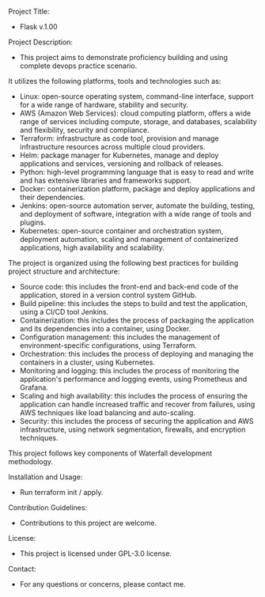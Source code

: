 Project Title: 
- Flask v.1.00

Project Description:
- This project aims to demonstrate proficiency building and using complete devops practice scenario. 

It utilizes the following platforms, tools and technologies such as:
- Linux: open-source operating system, command-line interface, support for a wide range of hardware, stability and security.
- AWS (Amazon Web Services): cloud computing platform, offers a wide range of services including compute, storage, and databases, scalability and flexibility, security and compliance.
- Terraform: infrastructure as code tool, provision and manage infrastructure resources across multiple cloud providers.
- Helm: package manager for Kubernetes, manage and deploy applications and services, versioning and rollback of releases.
- Python: high-level programming language that is easy to read and write and has extensive libraries and frameworks support.
- Docker: containerization platform, package and deploy applications and their dependencies.
- Jenkins: open-source automation server, automate the building, testing, and deployment of software, integration with a wide range of tools and plugins.
- Kubernetes: open-source container and orchestration system, deployment automation, scaling and management of containerized applications, high availability and scalability.

The project is organized using the following best practices for building project structure and architecture: 
- Source code: this includes the front-end and back-end code of the application, stored in a version control system GitHub.
- Build pipeline: this includes the steps to build and test the application, using a CI/CD tool Jenkins.
- Containerization: this includes the process of packaging the application and its dependencies into a container, using Docker.
- Configuration management: this includes the management of environment-specific configurations, using Terraform.
- Orchestration: this includes the process of deploying and managing the containers in a cluster, using Kubernetes.
- Monitoring and logging: this includes the process of monitoring the application's performance and logging events, using Prometheus and Grafana.
- Scaling and high availability: this includes the process of ensuring the application can handle increased traffic and recover from failures, using AWS techniques like load balancing and auto-scaling.
- Security: this includes the process of securing the application and AWS infrastructure, using network segmentation, firewalls, and encryption techniques.

This project follows key components of Waterfall development methodology.

Installation and Usage:
- Run terraform init / apply.

Contribution Guidelines:
- Contributions to this project are welcome.

License:
- This project is licensed under GPL-3.0 license.

Contact:
- For any questions or concerns, please contact me.
